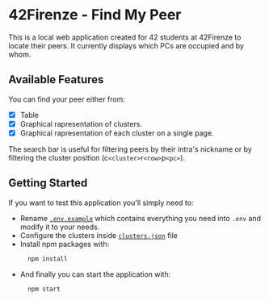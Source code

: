 # 42Firenze - Find My Peer

This is a local web application created for 42 students at 42Firenze to locate their peers. It currently displays which PCs are occupied and by whom.

## Available Features

You can find your peer either from:

- [x] Table
- [x] Graphical rapresentation of clusters.
- [x] Graphical rapresentation of each cluster on a single page.

The search bar is useful for filtering peers by their intra's nickname or by filtering the cluster position (c`<cluster>`r`<row>`p`<pc>`).

## Getting Started

If you want to test this application you'll simply need to:

- Rename [`.env.example`](.env.example) which contains everything you need into `.env` and modify it to your needs.
- Configure the clusters inside [`clusters.json`](src/clusters.json) file
- Install npm packages with:
  ```bash
    npm install
  ```
- And finally you can start the application with:
  ```bash
    npm start
  ```
  

